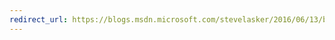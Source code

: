 ```yaml
---
redirect_url: https://blogs.msdn.microsoft.com/stevelasker/2016/06/13/building-net-core-linux-docker-images-with-visual-studio-team-services/
---
```

